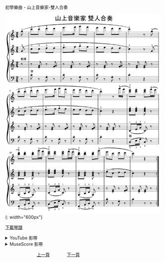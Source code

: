 ﻿---
keywords: 初學樂曲 - 山上音樂家-雙人合奏
---
初學樂曲 - 山上音樂家-雙人合奏

![山上音樂家](/assets/Piano/B-MusicianOnTheMountainTwo.png){: width="600px"}

<a href="/assets/Piano/B-MusicianOnTheMountainTwo.pdf" target="_blank">下載琴譜</a>

<details>
  <summary>YouTube 影帶</summary>
<ol>
<iframe width="560" height="315" src="https://www.youtube.com/embed/8Rv7gzVARCc" title="山上音樂家 雙人合奏" frameborder="0" allow="accelerometer; autoplay; clipboard-write; encrypted-media; gyroscope; picture-in-picture; web-share" allowfullscreen></iframe>
</ol>
</details>

<details>
  <summary>MuseScore 影帶</summary>
<ol>
<a href="https://musescore.com/user/65457238/scores/11772802?share=copy_link" target="_blank">Open to Play</a>
</ol>
</details>



&nbsp;&nbsp;&nbsp;&nbsp;&nbsp;&nbsp;&nbsp;&nbsp;&nbsp;&nbsp;&nbsp;&nbsp;
&nbsp;&nbsp;&nbsp;&nbsp;&nbsp;&nbsp;&nbsp;&nbsp;&nbsp;&nbsp;&nbsp;&nbsp;
[上一頁](B-MusicianOnTheMountain2)
&nbsp;&nbsp;&nbsp;&nbsp;&nbsp;&nbsp;&nbsp;&nbsp;&nbsp;&nbsp;&nbsp;&nbsp;
[下一頁](Tutor)









